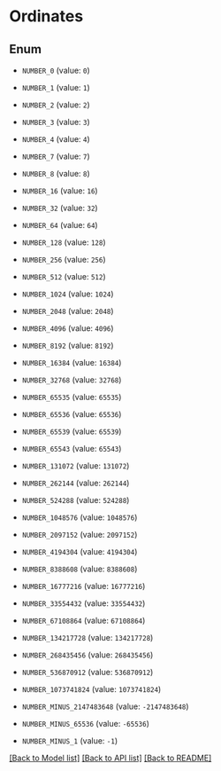 # Ordinates


## Enum

* `NUMBER_0` (value: `0`)

* `NUMBER_1` (value: `1`)

* `NUMBER_2` (value: `2`)

* `NUMBER_3` (value: `3`)

* `NUMBER_4` (value: `4`)

* `NUMBER_7` (value: `7`)

* `NUMBER_8` (value: `8`)

* `NUMBER_16` (value: `16`)

* `NUMBER_32` (value: `32`)

* `NUMBER_64` (value: `64`)

* `NUMBER_128` (value: `128`)

* `NUMBER_256` (value: `256`)

* `NUMBER_512` (value: `512`)

* `NUMBER_1024` (value: `1024`)

* `NUMBER_2048` (value: `2048`)

* `NUMBER_4096` (value: `4096`)

* `NUMBER_8192` (value: `8192`)

* `NUMBER_16384` (value: `16384`)

* `NUMBER_32768` (value: `32768`)

* `NUMBER_65535` (value: `65535`)

* `NUMBER_65536` (value: `65536`)

* `NUMBER_65539` (value: `65539`)

* `NUMBER_65543` (value: `65543`)

* `NUMBER_131072` (value: `131072`)

* `NUMBER_262144` (value: `262144`)

* `NUMBER_524288` (value: `524288`)

* `NUMBER_1048576` (value: `1048576`)

* `NUMBER_2097152` (value: `2097152`)

* `NUMBER_4194304` (value: `4194304`)

* `NUMBER_8388608` (value: `8388608`)

* `NUMBER_16777216` (value: `16777216`)

* `NUMBER_33554432` (value: `33554432`)

* `NUMBER_67108864` (value: `67108864`)

* `NUMBER_134217728` (value: `134217728`)

* `NUMBER_268435456` (value: `268435456`)

* `NUMBER_536870912` (value: `536870912`)

* `NUMBER_1073741824` (value: `1073741824`)

* `NUMBER_MINUS_2147483648` (value: `-2147483648`)

* `NUMBER_MINUS_65536` (value: `-65536`)

* `NUMBER_MINUS_1` (value: `-1`)

[[Back to Model list]](../README.md#documentation-for-models) [[Back to API list]](../README.md#documentation-for-api-endpoints) [[Back to README]](../README.md)
